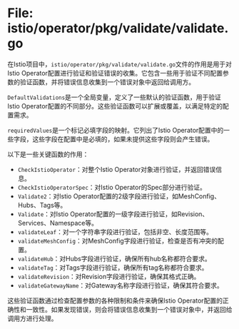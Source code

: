 # File: istio/operator/pkg/validate/validate.go

在Istio项目中，`istio/operator/pkg/validate/validate.go`文件的作用是用于对Istio Operator配置进行验证和验证错误的收集。它包含一些用于验证不同配置参数的验证函数，并将错误信息收集到一个错误对象中返回给调用方。

`DefaultValidations`是一个全局变量，定义了一些默认的验证函数，用于验证Istio Operator配置的不同部分。这些验证函数可以扩展或覆盖，以满足特定的配置需求。

`requiredValues`是一个标记必填字段的映射。它列出了Istio Operator配置中的一些字段，这些字段在配置中是必填的，如果未提供这些字段则会产生错误。

以下是一些关键函数的作用：

- `CheckIstioOperator`：对整个Istio Operator对象进行验证，并返回错误信息。
- `CheckIstioOperatorSpec`：对Istio Operator的Spec部分进行验证。
- `Validate2`：对Istio Operator配置的2级字段进行验证，如MeshConfig、Hubs、Tags等。
- `Validate`：对Istio Operator配置的一级字段进行验证，如Revision、Services、Namespace等。
- `validateLeaf`：对一个字符串字段进行验证，包括非空、长度范围等。
- `validateMeshConfig`：对MeshConfig字段进行验证，检查是否有冲突的配置。
- `validateHub`：对Hubs字段进行验证，确保所有hub名称都符合要求。
- `validateTag`：对Tags字段进行验证，确保所有tag名称都符合要求。
- `validateRevision`：对Revision字段进行验证，确保其格式正确。
- `validateGatewayName`：对Gateway名称字段进行验证，确保其符合要求。

这些验证函数通过检查配置参数的各种限制和条件来确保Istio Operator配置的正确性和一致性。如果发现错误，则会将错误信息收集到一个错误对象中，并返回给调用方进行处理。

